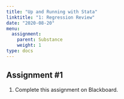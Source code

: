 ```yaml
---
title: "Up and Running with Stata"
linktitle: "1: Regression Review"
date: "2020-08-20"
menu:
  assignment:
    parent: Substance
    weight: 1
type: docs
---
```



## Assignment #1

1. Complete this assignment on Blackboard. 